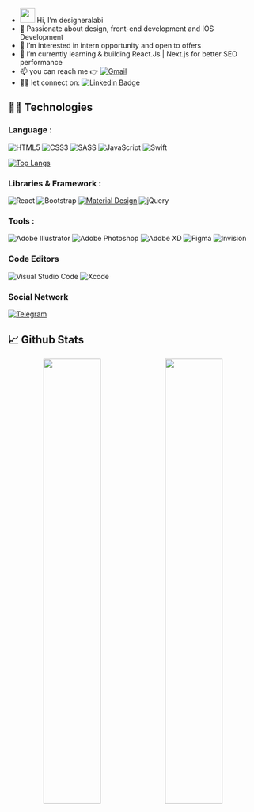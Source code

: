 - <img src="https://raw.githubusercontent.com/aemmadi/aemmadi/master/wave.gif" width="30px"> Hi, I’m designeralabi
- 💞️  Passionate about design, front-end development and IOS Development
- 👀  I’m interested in intern opportunity and open to offers
- 🌱  I’m currently learning & building React.Js | Next.js for better SEO performance
- 📫  you can reach me 👉 [![Gmail](https://img.shields.io/badge/Gmail-D14836?style=flat-square&logo=gmail&logoColor=white)](mailto:bdlkrmalabi@gmail.com)
- 🤝🏿  let connect on: 
[![Linkedin Badge](https://img.shields.io/badge/-designbyalabi-blue?style=flat-square&logo=Linkedin&logoColor=white&link=https://www.linkedin.com/in/kaiwalyakoparkar/)](https://www.linkedin.com/in/designbyalabi/)


## 👨‍💻 Technologies
### Language :
![HTML5](https://img.shields.io/badge/-HTML5-E34F26?style=flat-square&logo=html5&logoColor=white)
![CSS3](https://img.shields.io/badge/CSS3-1572B6?style=flat-square&logo=css3&logoColor=white)
![SASS](https://img.shields.io/badge/SASS-hotpink.svg?style=flat-square&logo=SASS&logoColor=white)
![JavaScript](https://img.shields.io/badge/-JavaScript-black?style=flat-square&logo=javascript)
![Swift](https://img.shields.io/badge/-swift-F54A2A?style=flat-square&logo=swift&logoColor=white)

[![Top Langs](https://github-readme-stats.vercel.app/api/top-langs/?username=designeralabi&layout=compact)](https://github.com/designeralabi/github-readme-stats)

### Libraries & Framework :
![React](https://img.shields.io/badge/-React-black?style=flat-square&logo=react)
![Bootstrap](https://img.shields.io/badge/-Bootstrap-563D7C?style=flat-square&logo=bootstrap)
<a href="#"><img alt="Material Design" src="https://img.shields.io/badge/Material%20Design%20-%230081CB.svg?logo=material-design&logoColor=white"></a>
![jQuery](https://img.shields.io/badge/jquery-%230769AD.svg?style=flat-square&logo=jquery&logoColor=white)

### Tools :
![Adobe Illustrator](https://img.shields.io/badge/adobeillustrator-%23FF9A00.svg?style=flat-square&logo=adobeillustrator&logoColor=white)
![Adobe Photoshop](https://img.shields.io/badge/adobephotoshop-%2331A8FF.svg?style=flat-square&logo=adobephotoshop&logoColor=white)
![Adobe XD](https://img.shields.io/badge/Adobe%20XD-470137?style=flat-square&logo=Adobe%20XD&logoColor=#FF61F6)
![Figma](https://img.shields.io/badge/figma-%23F24E1E.svg?style=flat-square&logo=figma&logoColor=white)
![Invision](https://img.shields.io/badge/invision-FF3366?style=flat-square&logo=invision&logoColor=white)

### Code Editors
![Visual Studio Code](https://img.shields.io/badge/Visual%20Studio%20Code-0078d7.svg?style=flat-square&logo=visual-studio-code&logoColor=white)
![Xcode](https://img.shields.io/badge/Xcode-007ACC?style=flat-square&logo=Xcode&logoColor=white)

### Social Network
[![Telegram](https://img.shields.io/badge/Telegram-2CA5E0?style=flat-square&logo=telegram&logoColor=white)](https://t.me/seniortechy)
## 📈 Github Stats
<p align="center">
  <img width="48%" src="https://github-readme-stats.vercel.app/api?username=designeralabi&show_icons=true&theme=onedark" />
  <img width="48%" src="https://github-readme-streak-stats.herokuapp.com/?user=designeralabi&theme=onedark" />
</p>

<!---
designeralabi/designeralabi is a ✨ special ✨ repository because its `README.md` (this file) appears on your GitHub profile.
You can click the Preview link to take a look at your changes.
--->
